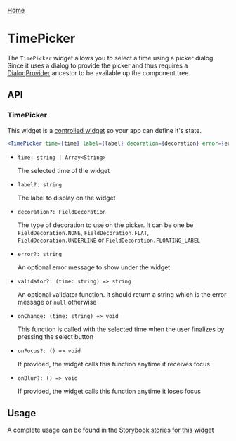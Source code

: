 [Home](../README.md)

# TimePicker

The `TimePicker` widget allows you to select a time using a picker dialog. Since it uses a dialog to
provide the picker and thus requires a [DialogProvider](./dialog-provider.md) ancestor to be
available up the component tree.

## API

### TimePicker

This widget is a [controlled widget](https://reactjs.org/docs/forms.html#controlled-components) so
your app can define it's state.

```jsx
<TimePicker time={time} label={label} decoration={decoration} error={error} validator={validator} onChange={onChange} onFocus={onFocus} onBlur={onBlur} />
```

-   `time: string | Array<String>`

    The selected time of the widget

-   `label?: string`

    The label to display on the widget

-   `decoration?: FieldDecoration`

    The type of decoration to use on the picker. It can be one be `FieldDecoration.NONE`,
    `FieldDecoration.FLAT`, `FieldDecoration.UNDERLINE` or `FieldDecoration.FLOATING_LABEL`

-   `error?: string`

    An optional error message to show under the widget

-   `validator?: (time: string) => string`

    An optional validator function. It should return a string which is the error message or `null`
    otherwise

-   `onChange: (time: string) => void`

    This function is called with the selected time when the user finalizes by pressing the select
    button

-   `onFocus?: () => void`

    If provided, the widget calls this function anytime it receives focus

-   `onBlur?: () => void`

    If provided, the widget calls this function anytime it loses focus

## Usage

A complete usage can be found in the [Storybook stories for this widget](../src/picker/time-picker/index.stories.tsx)
